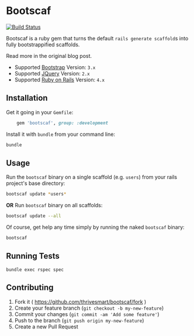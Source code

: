 # Bootscaf

[![Build Status](https://travis-ci.org/thrivesmart/bootscaf.svg)](https://travis-ci.org/thrivesmart/bootscaf)

Bootscaf is a ruby gem that turns the default `rails generate scaffold`s into fully bootstrappified scaffolds.

Read more in the original blog post.

* Supported [Bootstrap](http://getbootstrap.com/) Version: `3.x`
* Supported [JQuery](http://jquery.com/) Version: `2.x`
* Supported [Ruby on Rails](http://rubyonrails.org/) Version: `4.x`

## Installation

Get it going in your `Gemfile`:

```ruby
    gem 'bootscaf', group: :development
```

Install it with `bundle` from your command line:

```sh
bundle
```

## Usage

Run the `bootscaf` binary on a single scaffold (e.g. `users`) from your rails project's base directory: 

```sh
bootscaf update *users*
```

__OR__ Run `bootscaf` binary on all scaffolds:


```sh
bootscaf update --all
```

Of course, get help any time simply by running the naked `bootscaf` binary:

```sh
bootscaf
```

## Running Tests

`bundle exec rspec spec`

## Contributing

1. Fork it ( https://github.com/thrivesmart/bootscaf/fork )
2. Create your feature branch (`git checkout -b my-new-feature`)
3. Commit your changes (`git commit -am 'Add some feature'`)
4. Push to the branch (`git push origin my-new-feature`)
5. Create a new Pull Request
